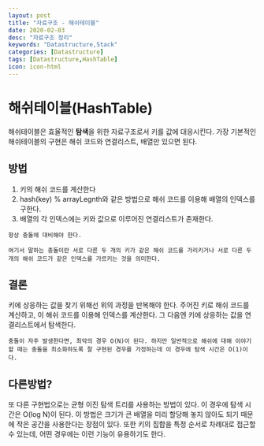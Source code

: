 ```yaml
---
layout: post
title: "자료구조 - 해쉬테이블"
date: 2020-02-03
desc: "자료구조 정리"
keywords: "Datastructure,Stack"
categories: [Datastructure]
tags: [Datastructure,HashTable]
icon: icon-html
---
```


# 해쉬테이블(HashTable)

해쉬테이블은 효율적인 <b>탐색</b>을 위한 자료구조로서 키를 값에 대응시킨다. 가장 기본적인 해쉬테이블의 구현은 해쉬 코드와 연결리스트, 배열만 있으면 된다.

## 방법

1. 키의 해쉬 코드를 계산한다
2. hash(key) % arrayLegnth와 같은 방법으로 해쉬 코드를 이용해 배열의 인덱스를 구한다.
3. 배열의 각 인덱스에는 키와 값으로 이루어진 연결리스트가 존재한다.

```
항상 충돌에 대비해야 한다. 

여기서 말하는 충돌이란 서로 다른 두 개의 키가 같은 해쉬 코드를 가리키거나 서로 다른 두 개의 해쉬 코드가 같은 인덱스를 가르키는 것을 의미한다.
```

## 결론

키에 상응하는 값을 찾기 위해선 위의 과정을 반복해야 한다. 주어진 키로 해쉬 코드를 계산하고, 이 해쉬 코드를 이용해 인덱스를 계산한다. 그 다음엔 키에 상응하는 값을 연결리스트에서 탐색한다.

```
충돌이 자주 발생한다면, 최악의 경우 O(N)이 된다. 하지만 일반적으로 해쉬에 대해 이야기할 때는 충돌을 최소화하도록 잘 구현된 경우를 가정하는데 이 경우에 탐색 시간은 O(1)이다.
```

## 다른방법?

또 다른 구현법으로는 균형 이진 탐색 트리를 사용하는 방법이 있다. 이 경우에 탐색 시간은 O(log N)이 된다. 이 방법은 크기가 큰 배열을 미리 할당해 놓지 않아도 되기 때문에 작은 공간을 사용한다는 장점이 있다. 또한 키의 집합을 특정 순서로 차례대로 접근할 수 있는데, 어떤 경우에는 이런 기능이 유용하기도 한다.
